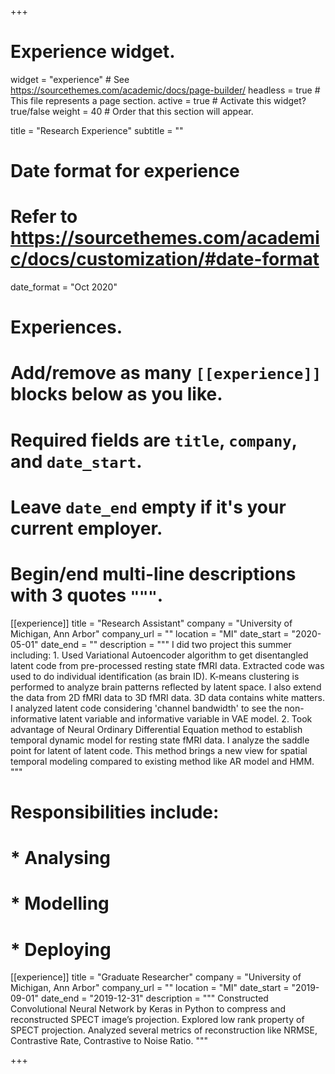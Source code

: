 +++
# Experience widget.
widget = "experience"  # See https://sourcethemes.com/academic/docs/page-builder/
headless = true  # This file represents a page section.
active = true  # Activate this widget? true/false
weight = 40  # Order that this section will appear.

title = "Research Experience"
subtitle = ""

# Date format for experience
#   Refer to https://sourcethemes.com/academic/docs/customization/#date-format
date_format = "Oct 2020"

# Experiences.
#   Add/remove as many `[[experience]]` blocks below as you like.
#   Required fields are `title`, `company`, and `date_start`.
#   Leave `date_end` empty if it's your current employer.
#   Begin/end multi-line descriptions with 3 quotes `"""`.
[[experience]]
  title = "Research Assistant"
  company = "University of Michigan, Ann Arbor"
  company_url = ""
  location = "MI"
  date_start = "2020-05-01"
  date_end = ""
  description = """ I did two project this summer including: 1. Used Variational Autoencoder algorithm to get disentangled latent code from pre-processed resting     state fMRI data. Extracted code was used to do individual identification (as brain ID). K-means clustering is performed to analyze brain patterns reflected       by latent space. I also extend the data from 2D fMRI data to 3D fMRI data. 3D data contains white matters. I analyzed latent code considering 'channel           bandwidth' to see the non-informative latent variable and informative variable in VAE model.
    2. Took advantage of Neural Ordinary Differential Equation method to establish temporal dynamic model for resting state fMRI data. I analyze the saddle point     for latent of latent code. This method brings a new view for spatial temporal modeling compared to existing method like AR model and HMM. """
  # Responsibilities include:
  
  # * Analysing
  # * Modelling
  # * Deploying

[[experience]]
  title = "Graduate Researcher"
  company = "University of Michigan, Ann Arbor"
  company_url = ""
  location = "MI"
  date_start = "2019-09-01"
  date_end = "2019-12-31"
  description = """ Constructed Convolutional Neural Network by Keras in Python to compress and reconstructed SPECT image’s projection. Explored low rank             property of SPECT projection. Analyzed several metrics of reconstruction like NRMSE, Contrastive Rate, Contrastive to Noise Ratio. """

+++
